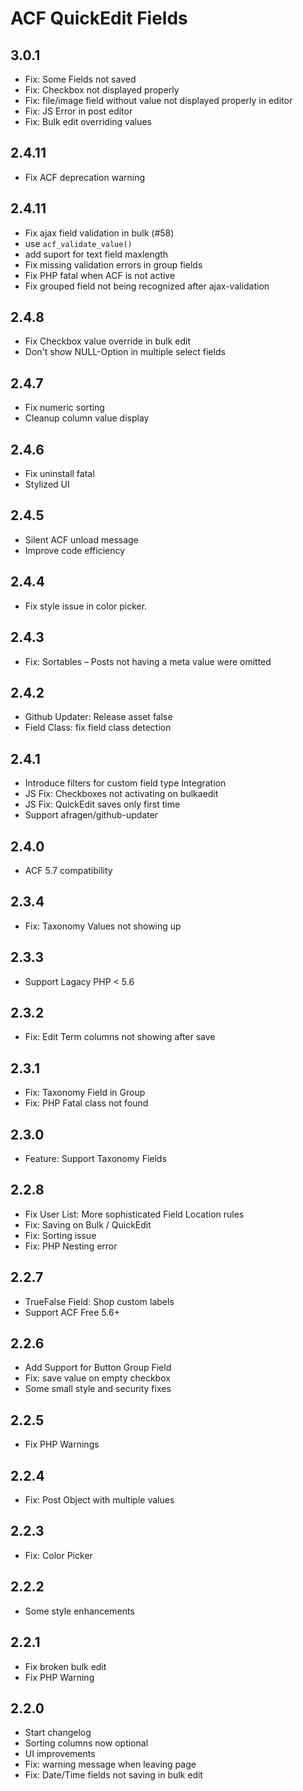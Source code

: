 ACF QuickEdit Fields
====================

3.0.1
-----
 - Fix: Some Fields not saved
 - Fix: Checkbox not displayed properly
 - Fix: file/image field without value not displayed properly in editor
 - Fix: JS Error in post editor
 - Fix: Bulk edit overriding values

2.4.11
-----
 - Fix ACF deprecation warning

2.4.11
-----
 - Fix ajax field validation in bulk (#58)
 - use `acf_validate_value()`
 - add suport for text field maxlength
 - Fix missing validation errors in group fields
 - Fix PHP fatal when ACF is not active
 - Fix grouped field not being recognized after ajax-validation

2.4.8
-----
 - Fix Checkbox value override in bulk edit
 - Don't show NULL-Option in multiple select fields

2.4.7
-----
 - Fix numeric sorting
 - Cleanup column value display

2.4.6
-----
 - Fix uninstall fatal
 - Stylized UI

2.4.5
-----
 - Silent ACF unload message
 - Improve code efficiency

2.4.4
-----
 - Fix style issue in color picker.

2.4.3
-----
 - Fix: Sortables – Posts not having a meta value were omitted

2.4.2
-----
 - Github Updater: Release asset false
 - Field Class: fix field class detection

2.4.1
-----
 - Introduce filters for custom field type Integration
 - JS Fix: Checkboxes not activating on bulkaedit
 - JS Fix: QuickEdit saves only first time
 - Support afragen/github-updater

2.4.0
-----
 - ACF 5.7 compatibility

2.3.4
-----
 - Fix: Taxonomy Values not showing up

2.3.3
-----
 - Support Lagacy PHP < 5.6

2.3.2
-----
 - Fix: Edit Term columns not showing after save

2.3.1
-----
 - Fix: Taxonomy Field in Group
 - Fix: PHP Fatal class not found

2.3.0
-----
 - Feature: Support Taxonomy Fields

2.2.8
-----
 - Fix User List: More sophisticated Field Location rules
 - Fix: Saving on Bulk / QuickEdit
 - Fix: Sorting issue
 - Fix: PHP Nesting error

2.2.7
-----
 - TrueFalse Field: Shop custom labels
 - Support ACF Free 5.6+

2.2.6
-----
 - Add Support for Button Group Field
 - Fix: save value on empty checkbox
 - Some small style and security fixes

2.2.5
-----
 - Fix PHP Warnings

2.2.4
-----
 - Fix: Post Object with multiple values

2.2.3
-----
 - Fix: Color Picker

2.2.2
-----
 - Some style enhancements

2.2.1
-----
 - Fix broken bulk edit
 - Fix PHP Warning

2.2.0
-----
 - Start changelog
 - Sorting columns now optional
 - UI improvements
 - Fix: warning message when leaving page
 - Fix: Date/Time fields not saving in bulk edit

